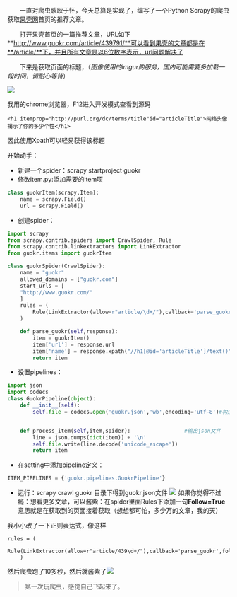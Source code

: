 　　一直对爬虫耿耿于怀，今天总算是实现了，编写了一个Python Scrapy的爬虫获取[果壳网](http://www.guokr.com)首页的推荐文章。

　　打开果壳首页的一篇推荐文章，URL如下**http://www.guokr.com/article/439791/**可以看到果壳的文章都是在**/article/**下，并且所有文章是以6位数字表示，url问题解决了

　　下来是获取页面的标题，（*图像使用的imgur的服务，国内可能需要多加载一段时间，请耐心等待*）

![](http://i.imgur.com/Xso1CzQ.png)

我用的chrome浏览器，F12进入开发模式查看到源码

    <h1 itemprop="http://purl.org/dc/terms/title"id="articleTitle">网络头像揭示了你的多少个性</h1>

因此使用Xpath可以轻易获得该标题

开始动手：

- 新建一个spider：scrapy startproject guokr
- 修改item.py:添加需要的item项

```python
class guokrItem(scrapy.Item):
	name = scrapy.Field()
	url = scrapy.Field()
```
- 创建spider：
```python
import scrapy
from scrapy.contrib.spiders import CrawlSpider, Rule
from scrapy.contrib.linkextractors import LinkExtractor
from guokr.items import guokrItem

class guokrSpider(CrawlSpider):
	name = "guokr"
	allowed_domains = ["guokr.com"]
	start_urls = [
	"http://www.guokr.com/"
	]
	rules = (
		Rule(LinkExtractor(allow=r"article/\d+/"),callback='parse_guokr'),#设置rule使用正则从start_urls中匹配符合条件的url并返回给parse_guokr
	)

	def parse_guokr(self,response):		
		item = guokrItem()
		item['url'] = response.url
		item['name'] = response.xpath("//h1[@id='articleTitle']/text()").extract()#获取h1标签下id属性为articleTitle的值，也就是标题
		return item
```
- 设置pipelines：
```python
import json
import codecs
class GuokrPipeline(object):
	def __init__(self):
		self.file = codecs.open('guokr.json','wb',encoding='utf-8')#构造函数中定义编码


	def process_item(self,item,spider):					#输出json文件
		line = json.dumps(dict(item)) + '\n'
		self.file.write(line.decode('unicode_escape'))
		return item
```
- 在setting中添加pipeline定义：

````python
ITEM_PIPELINES = {'guokr.pipelines.GuokrPipeline'}
````

- 运行：scrapy crawl guokr
目录下得到guokr.json文件
![](http://i.imgur.com/kxAZEi5.png)
如果你觉得不过瘾：想看更多文章，可以酱紫：在spider里面Rules下添加一句**Follow=True**意思就是在获取到的页面接着获取（想想都可怕，多少万的文章，我的天）

我小小改了一下正则表达式，像这样
```
rules = (
		Rule(LinkExtractor(allow=r"article/439\d+/"),callback='parse_guokr',follow=True),
	)
```
然后爬虫跑了10多秒，然后就酱紫了![](http://i.imgur.com/JNkxHbj.png)
> 第一次玩爬虫，感觉自己飞起来了。